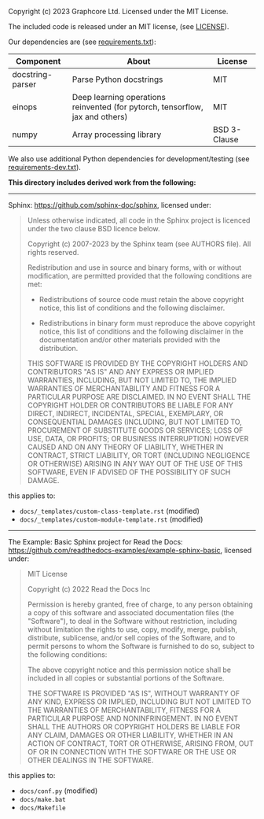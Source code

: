 Copyright (c) 2023 Graphcore Ltd. Licensed under the MIT License.

The included code is released under an MIT license, (see [LICENSE](LICENSE)).

Our dependencies are (see [requirements.txt](requirements.txt)):

| Component | About | License |
| --- | --- | --- |
| docstring-parser | Parse Python docstrings | MIT |
| einops | Deep learning operations reinvented (for pytorch, tensorflow, jax and others) | MIT |
| numpy | Array processing library | BSD 3-Clause |

We also use additional Python dependencies for development/testing (see [requirements-dev.txt](requirements-dev.txt)).

**This directory includes derived work from the following:**

---

Sphinx: https://github.com/sphinx-doc/sphinx, licensed under:

> Unless otherwise indicated, all code in the Sphinx project is licenced under the
> two clause BSD licence below.
> 
> Copyright (c) 2007-2023 by the Sphinx team (see AUTHORS file).
> All rights reserved.
> 
> Redistribution and use in source and binary forms, with or without
> modification, are permitted provided that the following conditions are
> met:
> 
> * Redistributions of source code must retain the above copyright
>   notice, this list of conditions and the following disclaimer.
> 
> * Redistributions in binary form must reproduce the above copyright
>   notice, this list of conditions and the following disclaimer in the
>   documentation and/or other materials provided with the distribution.
> 
> THIS SOFTWARE IS PROVIDED BY THE COPYRIGHT HOLDERS AND CONTRIBUTORS
> "AS IS" AND ANY EXPRESS OR IMPLIED WARRANTIES, INCLUDING, BUT NOT
> LIMITED TO, THE IMPLIED WARRANTIES OF MERCHANTABILITY AND FITNESS FOR
> A PARTICULAR PURPOSE ARE DISCLAIMED. IN NO EVENT SHALL THE COPYRIGHT
> HOLDER OR CONTRIBUTORS BE LIABLE FOR ANY DIRECT, INDIRECT, INCIDENTAL,
> SPECIAL, EXEMPLARY, OR CONSEQUENTIAL DAMAGES (INCLUDING, BUT NOT
> LIMITED TO, PROCUREMENT OF SUBSTITUTE GOODS OR SERVICES; LOSS OF USE,
> DATA, OR PROFITS; OR BUSINESS INTERRUPTION) HOWEVER CAUSED AND ON ANY
> THEORY OF LIABILITY, WHETHER IN CONTRACT, STRICT LIABILITY, OR TORT
> (INCLUDING NEGLIGENCE OR OTHERWISE) ARISING IN ANY WAY OUT OF THE USE
> OF THIS SOFTWARE, EVEN IF ADVISED OF THE POSSIBILITY OF SUCH DAMAGE.

this applies to:
- `docs/_templates/custom-class-template.rst` (modified)
- `docs/_templates/custom-module-template.rst` (modified)

---

The Example: Basic Sphinx project for Read the Docs: https://github.com/readthedocs-examples/example-sphinx-basic, licensed under:

> MIT License
> 
> Copyright (c) 2022 Read the Docs Inc
> 
> Permission is hereby granted, free of charge, to any person obtaining a copy
> of this software and associated documentation files (the "Software"), to deal
> in the Software without restriction, including without limitation the rights
> to use, copy, modify, merge, publish, distribute, sublicense, and/or sell
> copies of the Software, and to permit persons to whom the Software is
> furnished to do so, subject to the following conditions:
> 
> The above copyright notice and this permission notice shall be included in all
> copies or substantial portions of the Software.
> 
> THE SOFTWARE IS PROVIDED "AS IS", WITHOUT WARRANTY OF ANY KIND, EXPRESS OR
> IMPLIED, INCLUDING BUT NOT LIMITED TO THE WARRANTIES OF MERCHANTABILITY,
> FITNESS FOR A PARTICULAR PURPOSE AND NONINFRINGEMENT. IN NO EVENT SHALL THE
> AUTHORS OR COPYRIGHT HOLDERS BE LIABLE FOR ANY CLAIM, DAMAGES OR OTHER
> LIABILITY, WHETHER IN AN ACTION OF CONTRACT, TORT OR OTHERWISE, ARISING FROM,
> OUT OF OR IN CONNECTION WITH THE SOFTWARE OR THE USE OR OTHER DEALINGS IN THE
> SOFTWARE.

this applies to:
- `docs/conf.py` (modified)
- `docs/make.bat`
- `docs/Makefile`
